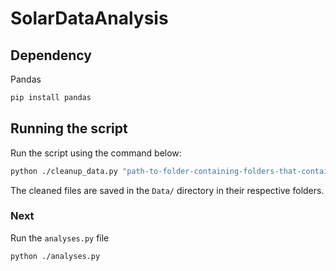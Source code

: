 # SolarDataAnalysis

## Dependency

Pandas

```python
pip install pandas
```

## Running the script

Run the script using the command below:

```bash
python ./cleanup_data.py "path-to-folder-containing-folders-that-contain-csv-files"
```

The cleaned files are saved in the ```Data/``` directory in their respective folders.

### Next

Run the ```analyses.py``` file

```bash
python ./analyses.py
```